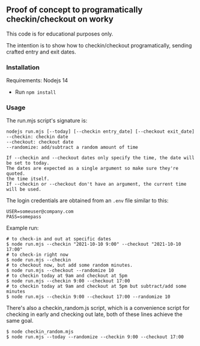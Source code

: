 ## Proof of concept to programatically checkin/checkout on worky

This code is for educational purposes only.

The intention is to show how to checkin/checkout programatically, sending crafted entry and exit dates.

### Installation

Requirements: Nodejs 14

- Run `npm install`

### Usage

The run.mjs script's signature is:

```
nodejs run.mjs [--today] [--checkin entry_date] [--checkout exit_date]
--checkin: checkin date
--checkout: checkout date
--randomize: add/subtract a random amount of time

If --checkin and --checkout dates only specify the time, the date will be set to today.
The dates are expected as a single argument so make sure they're quoted.
the time itself.
If --checkin or --checkout don't have an argument, the current time will be used.
```

The login credentials are obtained from an `.env` file similar to this:
```
USER=someuser@company.com
PASS=somepass
```

Example run:

```
# to check-in and out at specific dates
$ node run.mjs --checkin "2021-10-10 9:00" --checkout "2021-10-10 17:00"
# to check-in right now
$ node run.mjs --checkin
# to checkout now, but add some random minutes.
$ node run.mjs --checkout --randomize 10
# to checkin today at 9am and checkout at 5pm
$ node run.mjs --checkin 9:00 --checkout 17:00
# to checkin today at 9am and checkout at 5pm but subtract/add some minutes
$ node run.mjs --checkin 9:00 --checkout 17:00 --randomize 10
```

There's also a checkin_random.js script, which is a convenience script for checking in 
early and checking out late, both of these lines achieve the same goal.

```
$ node checkin_random.mjs
$ node run.mjs --today --randomize --checkin 9:00 --checkout 17:00
```
